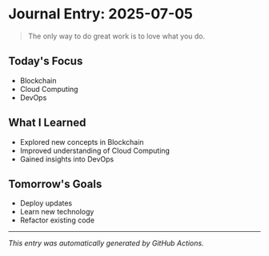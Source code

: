 # Journal Entry: 2025-07-05

> The only way to do great work is to love what you do.

## Today's Focus
- Blockchain
- Cloud Computing
- DevOps

## What I Learned
- Explored new concepts in Blockchain
- Improved understanding of Cloud Computing
- Gained insights into DevOps

## Tomorrow's Goals
- Deploy updates
- Learn new technology
- Refactor existing code

---
*This entry was automatically generated by GitHub Actions.*